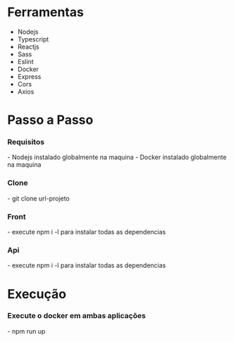 # Ferramentas
- Nodejs
- Typescript
- Reactjs
- Sass
- Eslint
- Docker
- Express
- Cors
- Axios

# Passo a Passo
<h3> Requisitos </h3> 
- Nodejs instalado globalmente na maquina
- Docker instalado globalmente na maquina

<h3> Clone </h4> 
- git clone url-projeto

<h3> Front </h3> 
- execute npm i -l para instalar todas as dependencias 
<h3> Api </h3> 
- execute npm i -l para instalar todas as dependencias

# Execução
<h3> Execute o docker em ambas aplicações </h3> 
- npm run up
